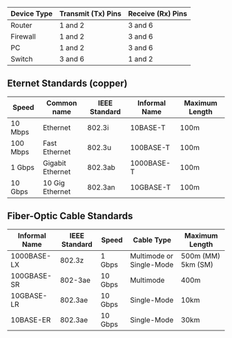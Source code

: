 | Device Type | Transmit (Tx) Pins | Receive (Rx) Pins |
|-------------|--------------------|-------------------|
| Router      | 1 and 2            | 3 and 6           |
| Firewall    | 1 and 2            | 3 and 6           |
| PC          | 1 and 2            | 3 and 6           |
| Switch      | 3 and 6            | 1 and 2           |

## Eternet Standards (copper)

| Speed    | Common name      | IEEE Standard | Informal Name | Maximum Length |
|----------|------------------|---------------|---------------|----------------|
| 10 Mbps  | Ethernet         | 802.3i        | 10BASE-T      | 100m           |
| 100 Mbps | Fast Ethernet    | 802.3u        | 100BASE-T     | 100m           |
| 1 Gbps   | Gigabit Ethernet | 802.3ab       | 1000BASE-T    | 100m           |
| 10 Gbps  | 10 Gig Ethernet  | 802.3an       | 10GBASE-T     | 100m           |

## Fiber-Optic Cable Standards

| Informal Name | IEEE Standard | Speed   | Cable Type               | Maximum Length     |
|---------------|---------------|---------|--------------------------|--------------------|
| 1000BASE-LX   | 802.3z        | 1 Gbps  | Multimode or Single-Mode | 500m (MM) 5km (SM) |
| 100GBASE-SR   | 802-3ae       | 10 Gbps | Multimode                | 400m               |
| 10GBASE-LR    | 802.3ae       | 10 Gbps | Single-Mode              | 10km               |
| 10BASE-ER     | 802.3ae       | 10 Gbps | Single-Mode              | 30km               |